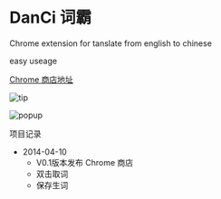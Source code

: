 DanCi 词霸
==========================
Chrome extension for tanslate from english to chinese

easy useage

[Chrome 商店地址](https://chrome.google.com/webstore/detail/%E8%AF%8D%E9%9C%B8/femhgleoafcbheidpnndohnnpkbeiljn)

![tip](https://raw.githubusercontent.com/pisceanfoot/DanCi/master/_static/tip.png)

![popup](https://raw.githubusercontent.com/pisceanfoot/DanCi/master/_static/popup.png)

项目记录
- 2014-04-10 
	- V0.1版本发布 Chrome 商店
	- 双击取词
	- 保存生词

	